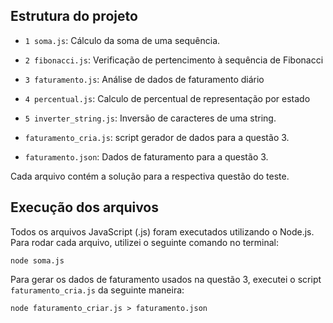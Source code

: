 
## Estrutura do projeto

- `1 soma.js`: Cálculo da soma de uma sequência.
- `2 fibonacci.js`: Verificação de pertencimento à sequência de Fibonacci
- `3 faturamento.js`: Análise de dados de faturamento diário
- `4 percentual.js`: Calculo de percentual de representação por estado
- `5 inverter_string.js`: Inversão de caracteres de uma string.

- `faturamento_cria.js`: script gerador de dados para a questão 3.
- `faturamento.json`: Dados de faturamento para a questão 3.

Cada arquivo contém a solução para a respectiva questão do teste.

## Execução dos arquivos

Todos os arquivos JavaScript (.js) foram executados utilizando o Node.js. Para rodar cada arquivo, utilizei o seguinte comando no terminal:

`node soma.js`


Para gerar os dados de faturamento usados na questão 3, executei o script `faturamento_cria.js` da seguinte maneira:

`node faturamento_criar.js > faturamento.json`